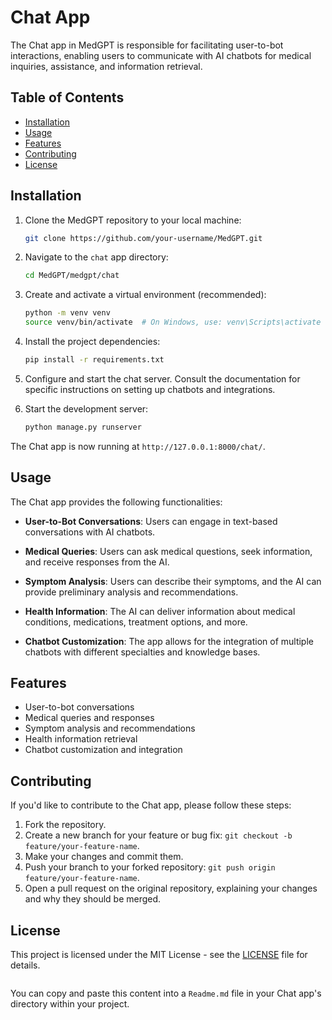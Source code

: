 # Chat App

The Chat app in MedGPT is responsible for facilitating user-to-bot interactions, enabling users to communicate with AI chatbots for medical inquiries, assistance, and information retrieval.

## Table of Contents

- [Installation](#installation)
- [Usage](#usage)
- [Features](#features)
- [Contributing](#contributing)
- [License](#license)

## Installation

1. Clone the MedGPT repository to your local machine:

   ```bash
   git clone https://github.com/your-username/MedGPT.git
   ```

2. Navigate to the `chat` app directory:

   ```bash
   cd MedGPT/medgpt/chat
   ```

3. Create and activate a virtual environment (recommended):

   ```bash
   python -m venv venv
   source venv/bin/activate  # On Windows, use: venv\Scripts\activate
   ```

4. Install the project dependencies:

   ```bash
   pip install -r requirements.txt
   ```

5. Configure and start the chat server. Consult the documentation for specific instructions on setting up chatbots and integrations.

6. Start the development server:

   ```bash
   python manage.py runserver
   ```

The Chat app is now running at `http://127.0.0.1:8000/chat/`.

## Usage

The Chat app provides the following functionalities:

- **User-to-Bot Conversations**: Users can engage in text-based conversations with AI chatbots.

- **Medical Queries**: Users can ask medical questions, seek information, and receive responses from the AI.

- **Symptom Analysis**: Users can describe their symptoms, and the AI can provide preliminary analysis and recommendations.

- **Health Information**: The AI can deliver information about medical conditions, medications, treatment options, and more.

- **Chatbot Customization**: The app allows for the integration of multiple chatbots with different specialties and knowledge bases.

## Features

- User-to-bot conversations
- Medical queries and responses
- Symptom analysis and recommendations
- Health information retrieval
- Chatbot customization and integration

## Contributing

If you'd like to contribute to the Chat app, please follow these steps:

1. Fork the repository.
2. Create a new branch for your feature or bug fix: `git checkout -b feature/your-feature-name`.
3. Make your changes and commit them.
4. Push your branch to your forked repository: `git push origin feature/your-feature-name`.
5. Open a pull request on the original repository, explaining your changes and why they should be merged.

## License

This project is licensed under the MIT License - see the [LICENSE](LICENSE) file for details.
```
```

You can copy and paste this content into a `Readme.md` file in your Chat app's directory within your project.
